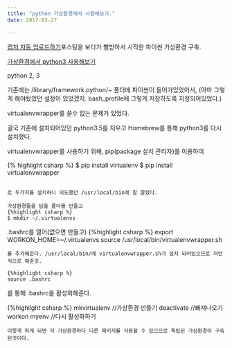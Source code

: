 ```yaml
---
title: "python 가상환경에서 사용해보기."
date: 2017-03-27

---
```


[캡처 자동 업로드하기](https://beomi.github.io/2017/03/27/Use-GoogleDrive-as-Image-Server/)포스팅을 보다가 삘받아서 시작한 파이썬 가상환경 구축.

[가상환경에서 python3 사용해보기](http://www.marinamele.com/2014/07/install-python3-on-mac-os-x-and-use-virtualenv-and-virtualenvwrapper.html)

python 2, 3

기존에는 /library/framework.python/~ 폴더에 파이썬이 들어가있었어서, (아마 그렇게 해야됬었던 설정이 있었겠지. bash_profile에 그렇게 저장하도록 지정되어있었다.)

virtualenvwrapper를 쓸수 없는 문제가 있었다.

결국 기존에 설치되어있던 python3.5를 지우고 Homebrew를 통해 python3를 다시 설치했다.

virtualenvwrapper를 사용하기 위해, pip(package 설치 관리자)를 이용하여

{% highlight csharp %}
$ pip install virtualenv
$ pip install virtualenvwrapper
```

로 두가지를 설치하니 의도했던 /usr/local/bin에 잘 깔렸다.

가상환경들을 담을 폴더를 만들고
{%highlight csharp %}
$ mkdir ~/.virtualenvs
```

.bashrc를 열어(없으면 만들고)
{%highlight csharp %}
export WORKON_HOME=~/.virtualenvs
source /usr/local/bin/virtualenvwrapper.sh
```
를 추가해준다. /usr/local/bin/에 virtualenvwrapper.sh가 설치 되어있으므로 저런식으로 해준것.

{%highlight csharp %}
source .bashrc
```
를 통해 .bashrc를 활성화해준다.

{%highlight csharp %}
  mkvirtualenv
  //가상환경 만들기
  deactivate
  //빠져나오기
  workon myenv
  //다시 활성화하기
```
이렇게 하게 되면 각 가상환경마다 다른 패키지를 사용할 수 있으므로 독립된 가상환경이 구축된것이다.
